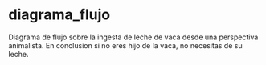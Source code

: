 # diagrama_flujo

Diagrama de flujo sobre la ingesta de leche de vaca desde una perspectiva animalista.
En conclusion si no eres hijo de la vaca, no necesitas de su leche.
